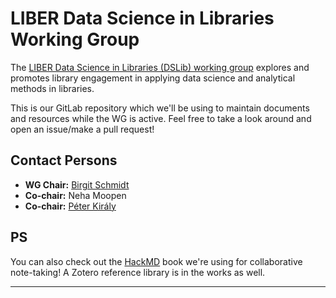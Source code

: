# LIBER Data Science in Libraries Working Group 

The [LIBER Data Science in Libraries (DSLib) working group](https://libereurope.eu/working-group/liber-data-science-in-libraries-working-group/) explores and promotes library engagement in applying data science and analytical methods in libraries.

This is our GitLab repository which we'll be using to maintain documents and resources while the WG is active. Feel free to take a look around and open an issue/make a pull request!

## Contact Persons

- **WG Chair:** [Birgit Schmidt](https://libereurope.eu/member/dr-birgit-schmidt/)
- **Co-chair:** Neha Moopen
- **Co-chair:** [Péter Király](https://libereurope.eu/member/peter-kiraly-phd/)

## PS

You can also check out the [HackMD](https://hackmd.io/@nehamoopen/liber-dslib) book we're using for collaborative note-taking! A Zotero reference library is in the works as well.

---
